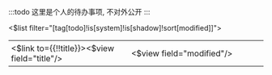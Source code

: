 :::todo
这里是个人的待办事项, 不对外公开
:::

<table>
<$list filter="[tag[todo]!is[system]!is[shadow]!sort[modified]]">
<tr>
<td width="600px" style="padding:5px;"> <$link to={{!!title}}><$view field="title"/></$link>
</td>
<td width="600px" style="padding:5px;"> 
	<$view field="modified"/>
</td>
</tr>
</$list>
</table>